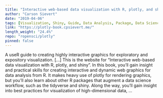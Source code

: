 ```yaml
---
title: "Interactive web-based data visualization with R, plotly, and shiny"
author: "Carson Sievert"
date: "2019-04-06"
tags: [Visualization, Shiny, Guide, Data Analysis, Package, Data Science, Tidyverse]
link: "https://plotly-book.cpsievert.me/"
length_weight: "24.4%"
repo: "ropensci/plotly"
pinned: false
---
```


A useR guide to creating highly interactive graphics for exploratory and expository visualization. [...] This is the website for “Interactive web-based data visualization with R, plotly, and shiny”. In this book, you’ll gain insight and practical skills for creating interactive and dynamic web graphics for data analysis from R. It makes heavy use of plotly for rendering graphics, but you’ll also learn about other R packages that augment a data science workflow, such as the tidyverse and shiny. Along the way, you’ll gain insight into best practices for visualization of high-dimensional data, ...
